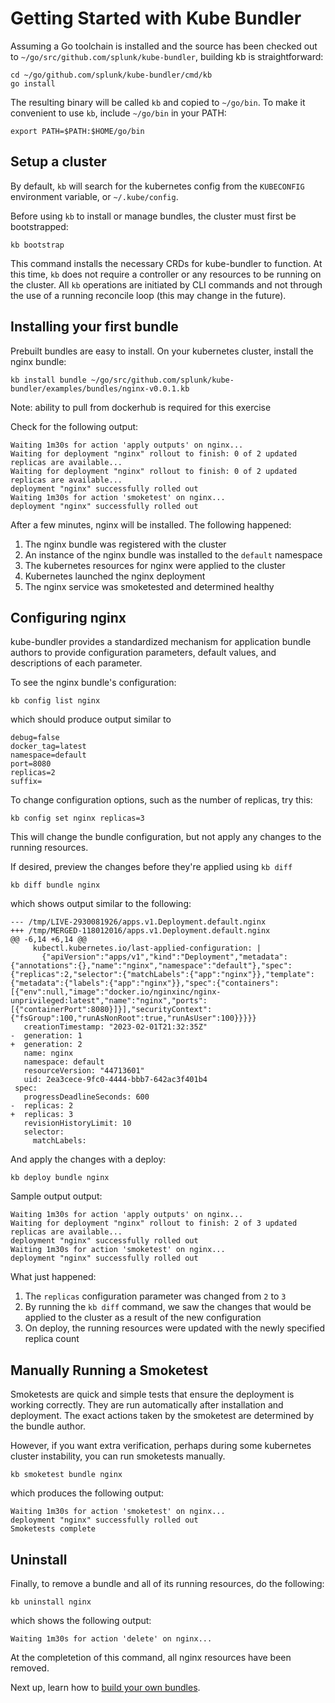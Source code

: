 # Getting Started with Kube Bundler

Assuming a Go toolchain is installed and the source has been checked out to `~/go/src/github.com/splunk/kube-bundler`, building kb is straightforward:

```
cd ~/go/github.com/splunk/kube-bundler/cmd/kb
go install
```

The resulting binary will be called `kb` and copied to `~/go/bin`. To make it convenient to use `kb`, include `~/go/bin` in your PATH:

```
export PATH=$PATH:$HOME/go/bin
```

## Setup a cluster

By default, `kb` will search for the kubernetes config from the `KUBECONFIG` environment variable, or `~/.kube/config`.

Before using `kb` to install or manage bundles, the cluster must first be bootstrapped:

```
kb bootstrap
```

This command installs the necessary CRDs for kube-bundler to function. At this time, `kb` does not require a controller or any resources to be running on the cluster. All `kb` operations are initiated by CLI commands and not through the use of a running reconcile loop (this may change in the future).

## Installing your first bundle

Prebuilt bundles are easy to install. On your kubernetes cluster, install the nginx bundle:

```
kb install bundle ~/go/src/github.com/splunk/kube-bundler/examples/bundles/nginx-v0.0.1.kb
```

Note: ability to pull from dockerhub is required for this exercise

Check for the following output:

```
Waiting 1m30s for action 'apply outputs' on nginx...
Waiting for deployment "nginx" rollout to finish: 0 of 2 updated replicas are available...
Waiting for deployment "nginx" rollout to finish: 0 of 2 updated replicas are available...
deployment "nginx" successfully rolled out
Waiting 1m30s for action 'smoketest' on nginx...
deployment "nginx" successfully rolled out
```

After a few minutes, nginx will be installed. The following happened:

1. The nginx bundle was registered with the cluster
2. An instance of the nginx bundle was installed to the `default` namespace
3. The kubernetes resources for nginx were applied to the cluster
4. Kubernetes launched the nginx deployment
5. The nginx service was smoketested and determined healthy

## Configuring nginx

kube-bundler provides a standardized mechanism for application bundle authors to provide configuration parameters, default values, and descriptions of each parameter.

To see the nginx bundle's configuration:

```
kb config list nginx
```

which should produce output similar to

```
debug=false
docker_tag=latest
namespace=default
port=8080
replicas=2
suffix=
```

To change configuration options, such as the number of replicas, try this:

```
kb config set nginx replicas=3
```

This will change the bundle configuration, but not apply any changes to the running resources.

If desired, preview the changes before they're applied using `kb diff`

```
kb diff bundle nginx
```

which shows output similar to the following:

```
--- /tmp/LIVE-2930081926/apps.v1.Deployment.default.nginx
+++ /tmp/MERGED-118012016/apps.v1.Deployment.default.nginx
@@ -6,14 +6,14 @@
     kubectl.kubernetes.io/last-applied-configuration: |
       {"apiVersion":"apps/v1","kind":"Deployment","metadata":{"annotations":{},"name":"nginx","namespace":"default"},"spec":{"replicas":2,"selector":{"matchLabels":{"app":"nginx"}},"template":{"metadata":{"labels":{"app":"nginx"}},"spec":{"containers":[{"env":null,"image":"docker.io/nginxinc/nginx-unprivileged:latest","name":"nginx","ports":[{"containerPort":8080}]}],"securityContext":{"fsGroup":100,"runAsNonRoot":true,"runAsUser":100}}}}}
   creationTimestamp: "2023-02-01T21:32:35Z"
-  generation: 1
+  generation: 2
   name: nginx
   namespace: default
   resourceVersion: "44713601"
   uid: 2ea3cece-9fc0-4444-bbb7-642ac3f401b4
 spec:
   progressDeadlineSeconds: 600
-  replicas: 2
+  replicas: 3
   revisionHistoryLimit: 10
   selector:
     matchLabels:
```

And apply the changes with a deploy:

```
kb deploy bundle nginx
```

Sample output output:

```
Waiting 1m30s for action 'apply outputs' on nginx...
Waiting for deployment "nginx" rollout to finish: 2 of 3 updated replicas are available...
deployment "nginx" successfully rolled out
Waiting 1m30s for action 'smoketest' on nginx...
deployment "nginx" successfully rolled out
```
What just happened:

1. The `replicas` configuration parameter was changed from `2` to `3`
2. By running the `kb diff` command, we saw the changes that would be applied to the cluster as a result of the new configuration
3. On deploy, the running resources were updated with the newly specified replica count

## Manually Running a Smoketest

Smoketests are quick and simple tests that ensure the deployment is working correctly. They are run automatically after installation and deployment. The exact actions taken by the smoketest are determined by the bundle author.

However, if you want extra verification, perhaps during some kubernetes cluster instability, you can run smoketests manually. 

```
kb smoketest bundle nginx
```

which produces the following output:

```
Waiting 1m30s for action 'smoketest' on nginx...
deployment "nginx" successfully rolled out
Smoketests complete
```

## Uninstall

Finally, to remove a bundle and all of its running resources, do the following:

```
kb uninstall nginx
```

which shows the following output:

```
Waiting 1m30s for action 'delete' on nginx...
```

At the completetion of this command, all nginx resources have been removed.

Next up, learn how to [build your own bundles](02_building-bundles.md).
